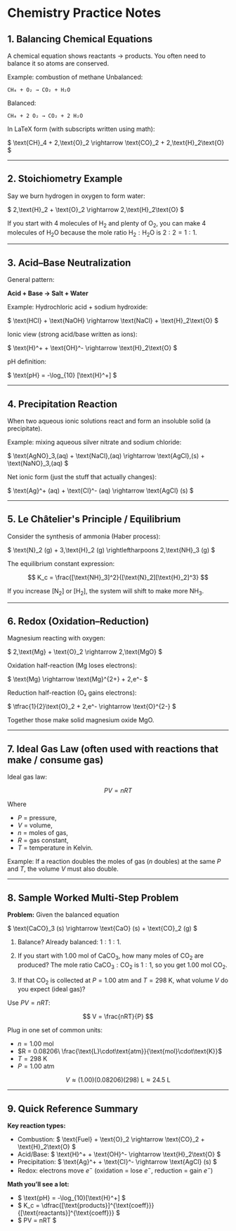 # Chemistry Practice Notes

## 1. Balancing Chemical Equations

A chemical equation shows reactants → products. You often need to balance it so atoms are conserved.

Example: combustion of methane
Unbalanced:

```text
CH₄ + O₂ → CO₂ + H₂O
```

Balanced:

```text
CH₄ + 2 O₂ → CO₂ + 2 H₂O
```

In LaTeX form (with subscripts written using math):

$ \text{CH}_4 + 2,\text{O}_2 \rightarrow \text{CO}_2 + 2,\text{H}_2\text{O} $

---

## 2. Stoichiometry Example

Say we burn hydrogen in oxygen to form water:

$ 2,\text{H}_2 + \text{O}_2 \rightarrow 2,\text{H}_2\text{O} $

If you start with 4 molecules of $\text{H}_2$ and plenty of $\text{O}_2$, you can make 4 molecules of $\text{H}_2\text{O}$ because the mole ratio $\text{H}_2 : \text{H}_2\text{O}$ is $2:2 = 1:1$.

---

## 3. Acid–Base Neutralization

General pattern:

**Acid + Base → Salt + Water**

Example: Hydrochloric acid + sodium hydroxide:

$ \text{HCl} + \text{NaOH} \rightarrow \text{NaCl} + \text{H}_2\text{O} $

Ionic view (strong acid/base written as ions):

$ \text{H}^+ + \text{OH}^- \rightarrow \text{H}_2\text{O} $

pH definition:

$ \text{pH} = -\log_{10} [\text{H}^+] $

---

## 4. Precipitation Reaction

When two aqueous ionic solutions react and form an insoluble solid (a precipitate).

Example: mixing aqueous silver nitrate and sodium chloride:

$ \text{AgNO}_3,(aq) + \text{NaCl},(aq) \rightarrow \text{AgCl},(s) + \text{NaNO}_3,(aq) $

Net ionic form (just the stuff that actually changes):

$ \text{Ag}^+ (aq) + \text{Cl}^- (aq) \rightarrow \text{AgCl} (s) $

---

## 5. Le Châtelier's Principle / Equilibrium

Consider the synthesis of ammonia (Haber process):

$ \text{N}_2 (g) + 3,\text{H}_2 (g) \rightleftharpoons 2,\text{NH}_3 (g) $

The equilibrium constant expression:

$$
K_c = \frac{[\text{NH}_3]^2}{[\text{N}_2][\text{H}_2]^3}
$$

If you increase $[\text{N}_2]$ or $[\text{H}_2]$, the system will shift to make more $\text{NH}_3$.

---

## 6. Redox (Oxidation–Reduction)

Magnesium reacting with oxygen:

$ 2,\text{Mg} + \text{O}_2 \rightarrow 2,\text{MgO} $

Oxidation half-reaction (Mg loses electrons):

$ \text{Mg} \rightarrow \text{Mg}^{2+} + 2,e^- $

Reduction half-reaction (O₂ gains electrons):

$ \tfrac{1}{2}\text{O}_2 + 2,e^- \rightarrow \text{O}^{2-} $

Together those make solid magnesium oxide $\text{MgO}$.

---

## 7. Ideal Gas Law (often used with reactions that make / consume gas)

Ideal gas law:

$$
PV = nRT
$$

Where

* $P$ = pressure,
* $V$ = volume,
* $n$ = moles of gas,
* $R$ = gas constant,
* $T$ = temperature in Kelvin.

Example: If a reaction doubles the moles of gas ($n$ doubles) at the same $P$ and $T$, the volume $V$ must also double.

---

## 8. Sample Worked Multi-Step Problem

**Problem:**
Given the balanced equation

$ \text{CaCO}_3 (s) \rightarrow \text{CaO} (s) + \text{CO}_2 (g) $

1. Balance?
   Already balanced: $1:1:1$.

2. If you start with 1.00 mol of $\text{CaCO}_3$, how many moles of $\text{CO}_2$ are produced?
   The mole ratio $\text{CaCO}_3 : \text{CO}_2$ is $1:1$, so you get 1.00 mol $\text{CO}_2$.

3. If that $\text{CO}_2$ is collected at $P = 1.00\ \text{atm}$ and $T = 298\ \text{K}$, what volume $V$ do you expect (ideal gas)?

Use $PV = nRT$:

$$
V = \frac{nRT}{P}
$$

Plug in one set of common units:

* $n = 1.00\ \text{mol}$
* $R = 0.08206\ \frac{\text{L}\cdot\text{atm}}{\text{mol}\cdot\text{K}}$
* $T = 298\ \text{K}$
* $P = 1.00\ \text{atm}$

$$
V \approx (1.00)(0.08206)(298) \ \text{L} \approx 24.5\ \text{L}
$$

---

## 9. Quick Reference Summary

**Key reaction types:**

* Combustion: $ \text{Fuel} + \text{O}_2 \rightarrow \text{CO}_2 + \text{H}_2\text{O} $
* Acid/Base: $ \text{H}^+ + \text{OH}^- \rightarrow \text{H}_2\text{O} $
* Precipitation: $ \text{Ag}^+ + \text{Cl}^- \rightarrow \text{AgCl} (s) $
* Redox: electrons move $e^-$ (oxidation = lose $e^-$, reduction = gain $e^-$)

**Math you’ll see a lot:**

* $ \text{pH} = -\log_{10}[\text{H}^+] $
* $ K_c = \dfrac{[\text{products}]^{\text{coeff}}}{[\text{reactants}]^{\text{coeff}}} $
* $ PV = nRT $
